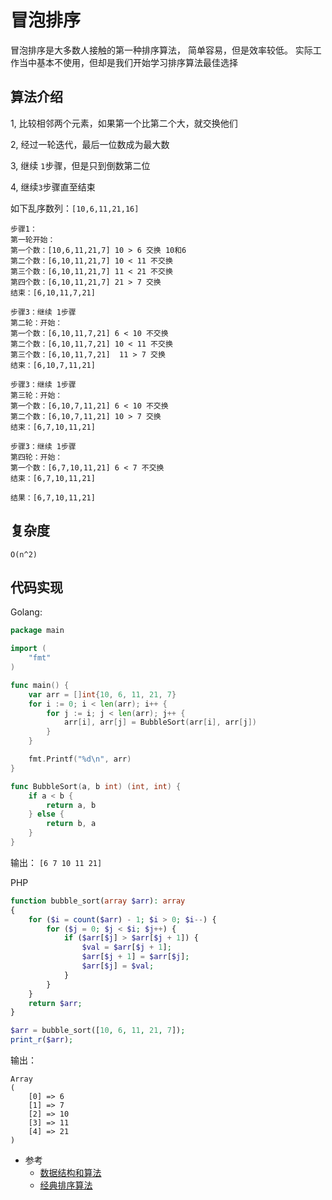 # 冒泡排序

冒泡排序是大多数人接触的第一种排序算法，
简单容易，但是效率较低。
实际工作当中基本不使用，但却是我们开始学习排序算法最佳选择

## 算法介绍

1, 比较相邻两个元素，如果第一个比第二个大，就交换他们

2, 经过一轮迭代，最后一位数成为最大数

3, 继续 `1`步骤，但是只到倒数第二位

4, 继续`3`步骤直至结束

如下乱序数列：`[10,6,11,21,16]`
```
步骤1：
第一轮开始：
第一个数：[10,6,11,21,7] 10 > 6 交换 10和6
第二个数：[6,10,11,21,7] 10 < 11 不交换
第三个数：[6,10,11,21,7] 11 < 21 不交换
第四个数：[6,10,11,21,7] 21 > 7 交换
结束：[6,10,11,7,21]

步骤3：继续 1步骤
第二轮：开始：
第一个数：[6,10,11,7,21] 6 < 10 不交换
第二个数：[6,10,11,7,21] 10 < 11 不交换
第三个数：[6,10,11,7,21]  11 > 7 交换
结束：[6,10,7,11,21]

步骤3：继续 1步骤
第三轮：开始：
第一个数：[6,10,7,11,21] 6 < 10 不交换
第二个数：[6,10,7,11,21] 10 > 7 交换
结束：[6,7,10,11,21]

步骤3：继续 1步骤
第四轮：开始：
第一个数：[6,7,10,11,21] 6 < 7 不交换
结束：[6,7,10,11,21]

结果：[6,7,10,11,21]
```
## 复杂度

`O(n^2)`

## 代码实现

Golang: 
```go
package main

import (
	"fmt"
)

func main() {
	var arr = []int{10, 6, 11, 21, 7}
	for i := 0; i < len(arr); i++ {
		for j := i; j < len(arr); j++ {
			arr[i], arr[j] = BubbleSort(arr[i], arr[j])
		}
	}

	fmt.Printf("%d\n", arr)
}

func BubbleSort(a, b int) (int, int) {
	if a < b {
		return a, b
	} else {
		return b, a
	}
}
```

输出： 
```[6 7 10 11 21]```

PHP

```php
function bubble_sort(array $arr): array
{
    for ($i = count($arr) - 1; $i > 0; $i--) {
        for ($j = 0; $j < $i; $j++) {
            if ($arr[$j] > $arr[$j + 1]) {
                $val = $arr[$j + 1];
                $arr[$j + 1] = $arr[$j];
                $arr[$j] = $val;
            }
        }
    }
    return $arr;
}

$arr = bubble_sort([10, 6, 11, 21, 7]);
print_r($arr);
```

输出： 
```
Array
(
    [0] => 6
    [1] => 7
    [2] => 10
    [3] => 11
    [4] => 21
)
```

* 参考
    * [数据结构和算法](https://www.bookstack.cn/read/hunterhug-goa.c/algorithm-sort-bubble_sort.md)
    * [经典排序算法](https://www.bookstack.cn/read/JS-Sorting-Algorithm/1.bubbleSort.md)
